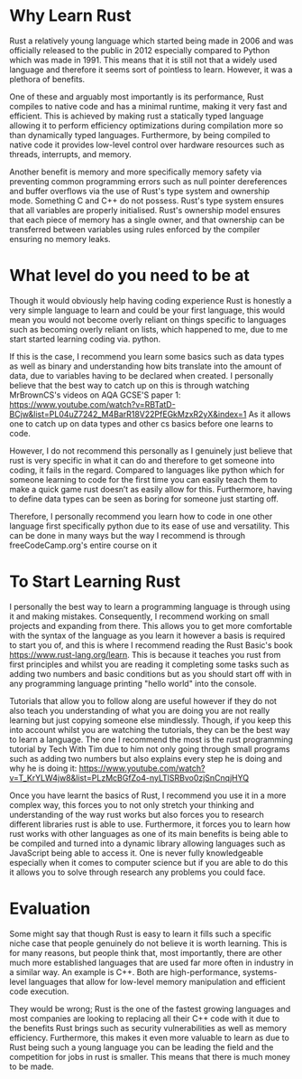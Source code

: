 # Why Learn Rust
Rust a relatively young language which started being made in 2006 and was officially released to the public in 2012 especially compared to Python which was made in 1991. This means that it is still not that a widely used language and therefore it seems sort of pointless to learn. However, it was a plethora of benefits.

One of these and arguably most importantly is its performance, Rust compiles to native code and has a minimal runtime, making it very fast and efficient. This is achieved by making rust a statically typed language allowing it to perform efficiency optimizations during compilation more so than dynamically typed languages. Furthermore, by being compiled to native code it provides low-level control over hardware resources such as threads, interrupts, and memory. 

Another benefit is memory and more specifically memory safety via preventing common programming errors such as null pointer dereferences and buffer overflows via the use of Rust's type system and ownership mode. Something C and C++ do not possess. Rust's type system ensures that all variables are properly initialised. Rust's ownership model ensures that each piece of memory has a single owner, and that ownership can be transferred between variables using rules enforced by the compiler ensuring no memory leaks.

# What level do you need to be at
Though it would obviously help having coding experience Rust is honestly a very simple language to learn and could be your first language, this would mean you would not become overly reliant on things specific to languages such as becoming overly reliant on lists, which happened to me, due to me start started learning coding via. python.

If this is the case, I recommend you learn some basics such as data types as well as binary and understanding how bits translate into the amount of data, due to variables having to be declared when created. I personally believe that the best way to catch up on this is through watching MrBrownCS's videos on AQA GCSE'S paper 1: https://www.youtube.com/watch?v=RBTatD-BCjw&list=PL04uZ7242_M4BarR18V22PfEGkMzxR2yX&index=1
As it allows one to catch up on data types and other cs basics before one learns to code.

However, I do not recommend this personally as I genuinely just believe that rust is very specific in what it can do and therefore to get someone into coding, it fails in the regard. Compared to languages like python which for someone learning to code for the first time you can easily teach them to make a quick game rust doesn’t as easily allow for this. Furthermore, having to define data types can be seen as boring for someone just starting off. 

Therefore, I personally recommend you learn how to code in one other language first specifically python due to its ease of use and versatility. This can be done in many ways but the way I recommend is through freeCodeCamp.org's entire course on it

# To Start Learning Rust
I personally the best way to learn a programming language is through using it and making mistakes. Consequently, I recommend working on small projects and expanding from there. This allows you to get more comfortable with the syntax of the language as you learn it however a basis is required to start you of, and this is where I recommend reading the Rust Basic's book https://www.rust-lang.org/learn. This is because it teaches you rust from first principles and whilst you are reading it completing some tasks such as adding two numbers and basic conditions but as you should start off with in any programming language printing "hello world" into the console.

Tutorials that allow you to follow along are useful however if they do not also teach you understanding of what you are doing you are not really learning but just copying someone else mindlessly. Though, if you keep this into account whilst you are watching the tutorials, they can be the best way to learn a language. The one I recommend the most is the rust programming tutorial by Tech With Tim due to him not only going through small programs such as adding two numbers but also explains every step he is doing and why he is doing it:
https://www.youtube.com/watch?v=T_KrYLW4jw8&list=PLzMcBGfZo4-nyLTlSRBvo0zjSnCnqjHYQ

Once you have learnt the basics of Rust, I recommend you use it in a more complex way, this forces you to not only stretch your thinking and understanding of the way rust works but also forces you to research different libraries rust is able to use. Furthermore, it forces you to learn how rust works with other languages as one of its main benefits is being able to be compiled and turned into a dynamic library allowing languages such as JavaScript being able to access it. One is never fully knowledgeable especially when it comes to computer science but if you are able to do this it allows you to solve through research any problems you could face.

# Evaluation
Some might say that though Rust is easy to learn it fills such a specific niche case that people genuinely do not believe it is worth learning. This is for many reasons, but people think that, most importantly, there are other much more established languages that are used far more often in industry in a similar way. An example is C++. Both are high-performance, systems-level languages that allow for low-level memory manipulation and efficient code execution.

They would be wrong; Rust is the one of the fastest growing languages and most companies are looking to replacing all their C++ code with it due to the benefits Rust brings such as security vulnerabilities as well as memory efficiency. Furthermore, this makes it even more valuable to learn as due to Rust being such a young language you can be leading the field and the competition for jobs in rust is smaller. This means that there is much money to be made.



